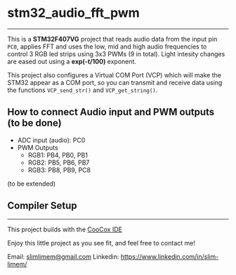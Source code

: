 # stm32_audio_fft_pwm
---
This is a **STM32F407VG** project that reads audio data from the input pin ```PC0```, applies FFT and uses the low, mid and high audio frequencies to control 3 RGB led strips using 3x3 PWMs (9 in total). Light intesity changes are eased out using a **exp(-t/100)** exponent.

This project also configures a Virtual COM Port (VCP) which will make the STM32 appear as a COM port, so you can transmit and receive data using the functions ```VCP_send_str()``` and ```VCP_get_string()```.

## How to connect Audio input and PWM outputs (to be done)
* ADC input (audio): PC0
* PWM Outputs
  * RGB1: PB4, PB0, PB1
  * RGB2: PB5, PB6, PB7
  * RGB3: PB8, PB9, PC8

(to be extended)

## Compiler Setup
---
This project builds with the [CooCox IDE](https://www.st.com/en/development-tools/coide.html)

Enjoy this little project as you see fit, and feel free to contact me!

Email: slimlimem@gmail.com Linkedin: https://www.linkedin.com/in/slim-limem/
